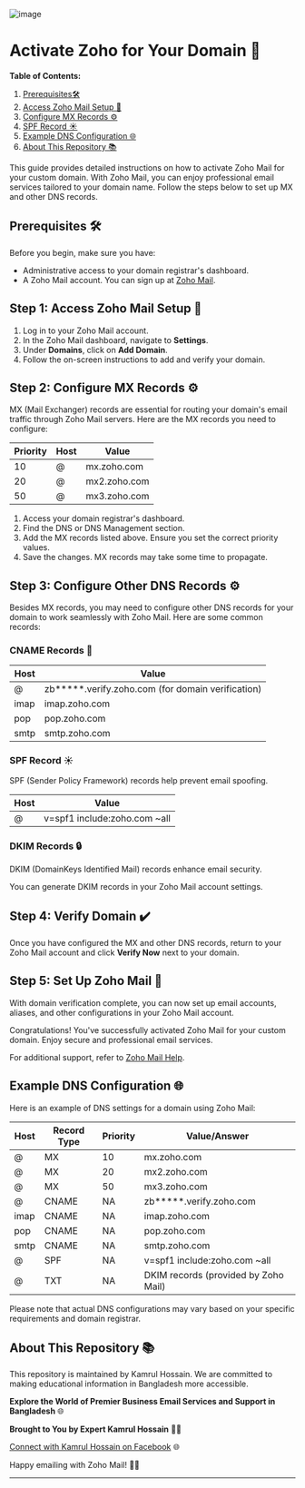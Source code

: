 ![image](https://github.com/kamrullab/Zoho/assets/128359757/ae944f70-29eb-4657-87f1-b3bfe1b9efed)

# Activate Zoho for Your Domain 🔐



**Table of Contents:**

1. [Prerequisites🛠️](#prerequisites-%EF%B8%8F) <br>
2. [Access Zoho Mail Setup 🚀](#step-1-access-zoho-mail-setup-)<br>
3. [Configure MX Records ⚙️](#step-1-access-zoho-mail-setup-)<br>
4. [SPF Record ☀️](#spf-record-%EF%B8%8F)<br>
5. [Example DNS Configuration 🌐](#example-dns-configuration-)<br>
6. [About This Repository 📚](#about-this-repository-)<br>


This guide provides detailed instructions on how to activate Zoho Mail for your custom domain. With Zoho Mail, you can enjoy professional email services tailored to your domain name. Follow the steps below to set up MX and other DNS records.

## Prerequisites 🛠️

Before you begin, make sure you have:

- Administrative access to your domain registrar's dashboard.
- A Zoho Mail account. You can sign up at [Zoho Mail](https://www.zoho.com/mail/).

## Step 1: Access Zoho Mail Setup 🚀

1. Log in to your Zoho Mail account.
2. In the Zoho Mail dashboard, navigate to **Settings**.
3. Under **Domains**, click on **Add Domain**.
4. Follow the on-screen instructions to add and verify your domain.

## Step 2: Configure MX Records ⚙️

MX (Mail Exchanger) records are essential for routing your domain's email traffic through Zoho Mail servers. Here are the MX records you need to configure:

| Priority | Host | Value |
|----------|------|-------|
| 10       | @    | mx.zoho.com |
| 20       | @    | mx2.zoho.com |
| 50       | @    | mx3.zoho.com |

1. Access your domain registrar's dashboard.
2. Find the DNS or DNS Management section.
3. Add the MX records listed above. Ensure you set the correct priority values.
4. Save the changes. MX records may take some time to propagate.

## Step 3: Configure Other DNS Records ⚙️

Besides MX records, you may need to configure other DNS records for your domain to work seamlessly with Zoho Mail. Here are some common records:

### CNAME Records 🔄

| Host | Value |
|------|-------|
| @    | zb*****.verify.zoho.com (for domain verification) |
| imap | imap.zoho.com |
| pop   | pop.zoho.com |
| smtp | smtp.zoho.com |

### SPF Record ☀️

SPF (Sender Policy Framework) records help prevent email spoofing.

| Host | Value |
|------|-------|
| @    | v=spf1 include:zoho.com ~all |

### DKIM Records 🔒

DKIM (DomainKeys Identified Mail) records enhance email security.

You can generate DKIM records in your Zoho Mail account settings.

## Step 4: Verify Domain ✔️

Once you have configured the MX and other DNS records, return to your Zoho Mail account and click **Verify Now** next to your domain.

## Step 5: Set Up Zoho Mail 📧

With domain verification complete, you can now set up email accounts, aliases, and other configurations in your Zoho Mail account.

Congratulations! You've successfully activated Zoho Mail for your custom domain. Enjoy secure and professional email services.

For additional support, refer to [Zoho Mail Help](https://www.zoho.com/mail/help/).

## Example DNS Configuration 🌐

Here is an example of DNS settings for a domain using Zoho Mail:

| Host | Record Type | Priority | Value/Answer |
|------|-------------|----------|--------------|
| @    | MX          | 10       | mx.zoho.com |
| @    | MX          | 20       | mx2.zoho.com |
| @    | MX          | 50       | mx3.zoho.com |
| @    | CNAME       | NA       | zb*****.verify.zoho.com |
| imap | CNAME       | NA       | imap.zoho.com |
| pop  | CNAME       | NA       | pop.zoho.com |
| smtp | CNAME       | NA       | smtp.zoho.com |
| @    | SPF         | NA       | v=spf1 include:zoho.com ~all |
| @    | TXT         | NA       | DKIM records (provided by Zoho Mail) |

Please note that actual DNS configurations may vary based on your specific requirements and domain registrar.

## About This Repository 📚

This repository is maintained by Kamrul Hossain. We are committed to making educational information in Bangladesh more accessible.

**Explore the World of Premier Business Email Services and Support in Bangladesh** 🌐

**Brought to You by Expert Kamrul Hossain** 👨‍💼

[Connect with Kamrul Hossain on Facebook](https://www.facebook.com/EliteKamrul) 🌐

Happy emailing with Zoho Mail! 📧🚀

---

